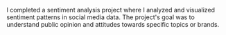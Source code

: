  I completed a sentiment analysis project where I analyzed and visualized sentiment patterns in social media data.
 The project's goal was to understand public opinion and attitudes towards specific topics or brands.
